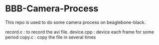 # BBB-Camera-Process

This repo is used to do some camera process on beaglebone-black.

record.c 	: to record the avi file.
device.cpp	: device each frame for some period
copy.c		: copy the file in several times
